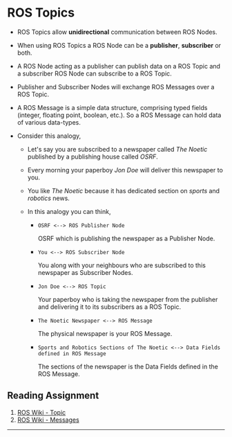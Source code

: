 # ROS Topics

- ROS Topics allow **unidirectional** communication between ROS Nodes.

- When using ROS Topics a ROS Node can be a **publisher**, **subscriber** or both.

- A ROS Node acting as a publisher can publish data on a ROS Topic and a subscriber ROS Node can subscribe to a ROS Topic.

- Publisher and Subscriber Nodes will exchange ROS Messages over a ROS Topic.

- A ROS Message is a simple data structure, comprising typed fields (integer, floating point, boolean, etc.). So a ROS Message can hold data of various data-types.

- Consider this analogy,
    - Let's say you are subscribed to a newspaper called _The Noetic_ published by a publishing house called _OSRF_.

    - Every morning your paperboy _Jon Doe_ will deliver this newspaper to you.

    - You like _The Noetic_ because it has dedicated section on _sports_ and _robotics_ news.

    - In this analogy you can think,

        - `OSRF <--> ROS Publisher Node`  

            OSRF which is publishing the newspaper as a Publisher Node.

        - `You <--> ROS Subscriber Node`  

            You along with your neighbours who are subscribed to this newspaper as Subscriber Nodes. 

        - `Jon Doe <--> ROS Topic`  

            Your paperboy who is taking the newspaper from the publisher and delivering it to its subscribers as a ROS Topic.

        - `The Noetic Newspaper <--> ROS Message`  

            The physical newspaper is your ROS Message.
        
        - `Sports and Robotics Sections of The Noetic <--> Data Fields defined in ROS Message`  
        
            The sections of the newspaper is the Data Fields defined in the ROS Message.

## Reading Assignment

1. [ROS Wiki - Topic](http://wiki.ros.org/Topics)
1. [ROS Wiki - Messages](http://wiki.ros.org/Messages)
---